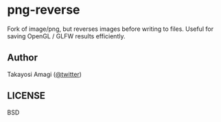 # png-reverse

Fork of image/png, but reverses images before writing to files.
Useful for saving OpenGL / GLFW results efficiently.


## Author

Takayosi Amagi ([@twitter](https://twitter.com/andychilton))


## LICENSE

BSD
